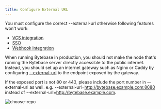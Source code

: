 ```yaml
---
title: Configure External URL
---
```


<HintBlock type="warning">

You must configure the correct --external-url otherwise following features won't work:

- [VCS integration](/docs/vcs-integration/overview)
- [SSO](/docs/administration/sso/overview)
- [Webhook integration](/docs/administration/webhook-integration/overview)

</HintBlock>

When running Bytebase in production, you should not make the node that's running the Bytebase server directly accessible to the public internet. Instead, you should set up an internet gateway such as Nginx or Caddy by configuring [--external-url](/docs/reference/command-line#--external-url-string) to the endpoint exposed by the gateway.

<HintBlock type="info">

If the exposed port is not 80 or 443, please include the port number in --external-url as well. e.g. --external-url=http://bytebase.example.com:8080 instead of --external-url=http://bytebase.example.com.

</HintBlock>

![choose-repo](/content/docs/get-started/install/external-url-flow.webp)
